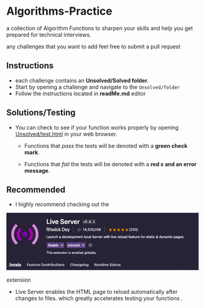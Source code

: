 # Algorithms-Practice

a collection of Algorithm Functions to  sharpen your skills and help you get prepared for technical interviews.

any challenges that you want to add feel free to submit a pull request


## Instructions

-  each challenge contains an **Unsolved/Solved folder**. 
-  Start by opening a challenge and navigate to the `Unsolved/folder` 
-  Follow the instructions located in **readMe.md** editor 

## Solutions/Testing

- You can check to see if your function works properly by opening [Unsolved/test.html](Unsolved/test.html) in your web browser.

  - Functions that _pass_ the tests will be denoted with a **green check mark**.

  - Functions that _fail_ the tests will be denoted with a **red x and an error message**.


## Recommended 
 - I highly recommend checking out the
 
  ![](live-server.png)

extension 

- Live Server enables the HTML page to reload automatically after changes to files. which greatly accelerates testing your functions .

